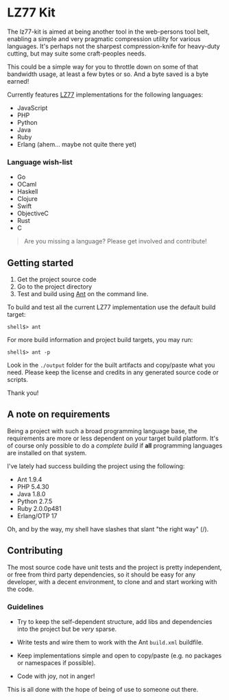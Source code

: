 LZ77 Kit
========

The lz77-kit is aimed at being another tool in the web-persons tool belt,
enabling a simple and very pragmatic compression utility for various languages.
It's perhaps not the sharpest compression-knife for heavy-duty cutting, but may
suite some craft-peoples needs.

This could be a simple way for you to throttle down on some of that bandwidth
usage, at least a few bytes or so. And a byte saved is a byte earned!

Currently features [LZ77](http://en.wikipedia.org/wiki/LZ77_and_LZ78)
implementations for the following languages:

- JavaScript
- PHP
- Python
- Java
- Ruby
- Erlang (ahem... maybe not quite there yet)

### Language wish-list

- Go
- OCaml
- Haskell
- Clojure
- Swift
- ObjectiveC
- Rust
- C

> Are you missing a language? Please get involved and contribute!

## Getting started

1. Get the project source code
2. Go to the project directory
3. Test and build using [Ant](http://ant.apache.org) on the command line.

To build and test all the current LZ77 implementation use the default build
target:

    shell$> ant
    
For more build information and project build targets, you may run:
    
    shell$> ant -p

Look in the `./output` folder for the built artifacts and copy/paste what you
need. Please keep the license and credits in any generated source code or
scripts.

Thank you!

## A note on requirements

Being a project with such a broad programming language base, the requirements
are more or less dependent on your target build platform. It's of course
only possible to do a _complete build_ if **all** programming languages are
installed on that system.

I've lately had success building the project using the following:

- Ant 1.9.4
- PHP 5.4.30
- Java 1.8.0
- Python 2.7.5
- Ruby 2.0.0p481
- Erlang/OTP 17

Oh, and by the way, my shell have slashes that slant "the right way" (/).

## Contributing

The most source code have unit tests and the project is pretty independent, or
free from third party dependencies, so it should be easy for any developer,
with a decent environment, to clone and and start working with the code.

### Guidelines

- Try to keep the self-dependent structure, add libs and dependencies into
  the project but be _very_ sparse.

- Write tests and wire them to work with the Ant `build.xml` buildfile.

- Keep implementations simple and open to copy/paste (e.g. no packages or
  namespaces if possible).

- Code with joy, not in anger!

This is all done with the hope of being of use to someone out there.
